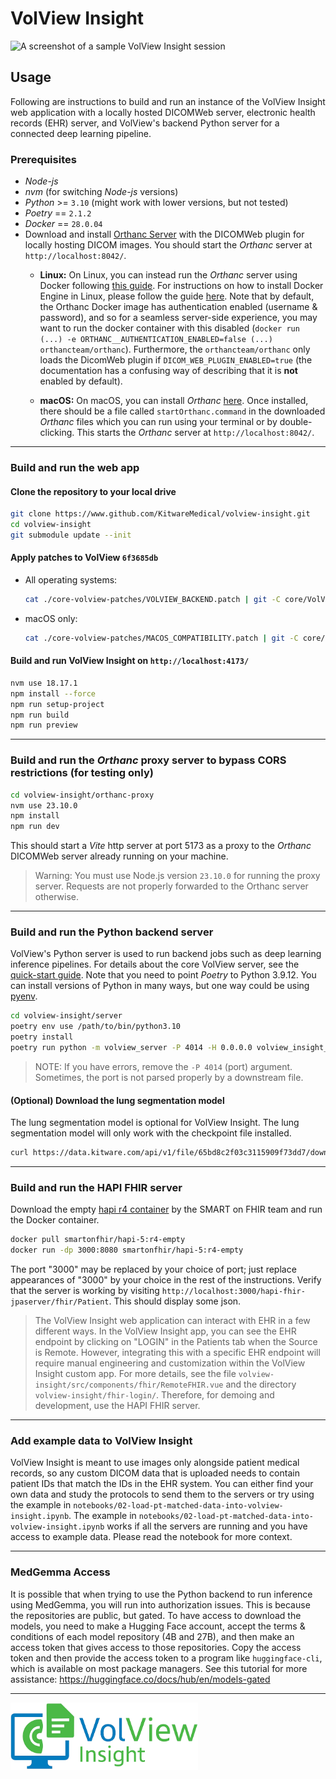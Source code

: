 # VolView Insight

![A screenshot of a sample VolView Insight
session](./volview-insight/resources/example_screenshot.jpg)

## Usage

Following are instructions to build and run an instance of the VolView Insight
web application with a locally hosted DICOMWeb server, electronic health records
(EHR) server, and VolView's backend Python server for a connected deep learning
pipeline.

### Prerequisites

- _Node-js_
- _nvm_ (for switching _Node-js_ versions)
- _Python_ >= `3.10` (might work with lower versions, but not tested)
- _Poetry_ == `2.1.2`
- _Docker_ == `28.0.04`
- Download and install [Orthanc
  Server](https://www.orthanc-server.com/download.php) with the DICOMWeb plugin
  for locally hosting DICOM images. You should start the _Orthanc_ server at
  `http://localhost:8042/`.
  - **Linux:** On Linux, you can instead run the _Orthanc_ server using Docker
    following [this guide](/volview-insight/orthanc-docker-quickstart.md). For
    instructions on how to install Docker Engine in Linux, please follow the
    guide [here](https://docs.docker.com/engine/install/ubuntu/). Note that by
    default, the Orthanc Docker image has authentication enabled (username &
    password), and so for a seamless server-side experience, you may want to run
    the docker container with this disabled (`docker run (...) -e
    ORTHANC__AUTHENTICATION_ENABLED=false (...) orthancteam/orthanc`).
    Furthermore, the `orthancteam/orthanc` only loads the DicomWeb plugin if
    `DICOM_WEB_PLUGIN_ENABLED=true` (the documentation has a confusing way of
    describing that it is **not** enabled by default).

  - **macOS:** On macOS, you can install _Orthanc_
    [here](https://www.orthanc-server.com/static.php?page=download-mac). Once
    installed, there should be a file called `startOrthanc.command` in the
    downloaded _Orthanc_ files which you can run using your terminal or by
    double-clicking. This starts the _Orthanc_ server at
    `http://localhost:8042/`.

---

### Build and run the web app

#### Clone the repository to your local drive

```bash
git clone https://www.github.com/KitwareMedical/volview-insight.git
cd volview-insight
git submodule update --init
```

#### Apply patches to VolView `6f3685db`

- All operating systems:

  ```bash
  cat ./core-volview-patches/VOLVIEW_BACKEND.patch | git -C core/VolView apply
  ```

- macOS only:

  ```bash
  cat ./core-volview-patches/MACOS_COMPATIBILITY.patch | git -C core/VolView apply
  ```

#### Build and run VolView Insight on `http://localhost:4173/`

```bash
nvm use 18.17.1
npm install --force
npm run setup-project
npm run build
npm run preview
```

---

### Build and run the _Orthanc_ proxy server to bypass CORS restrictions (for testing only)

```bash
cd volview-insight/orthanc-proxy
nvm use 23.10.0
npm install
npm run dev
```

This should start a _Vite_ http server at port 5173 as a proxy to the _Orthanc_
DICOMWeb server already running on your machine.

> Warning: You must use Node.js version `23.10.0` for running the proxy server.
> Requests are not properly forwarded to the Orthanc server otherwise.

---

### Build and run the Python backend server

VolView's Python server is used to run backend jobs such as deep learning
inference pipelines. For details about the core VolView server, see the
[quick-start
guide](./core/VolView/documentation/content/doc/server.md#starting-the-server).
Note that you need to point _Poetry_ to Python 3.9.12. You can install versions
of Python in many ways, but one way could be using
[pyenv](https://github.com/pyenv/pyenv).

```bash
cd volview-insight/server
poetry env use /path/to/bin/python3.10
poetry install
poetry run python -m volview_server -P 4014 -H 0.0.0.0 volview_insight_methods.py
```

> NOTE: If you have errors, remove the `-P 4014` (port) argument. Sometimes, the
> port is not parsed properly by a downstream file.

#### (Optional) Download the lung segmentation model

The lung segmentation model is optional for VolView Insight. The lung
segmentation model will only work with the checkpoint file installed.

```bash
curl https://data.kitware.com/api/v1/file/65bd8c2f03c3115909f73dd7/download --output segmentLungsModel-v1.0.ckpt
```

---

### Build and run the HAPI FHIR server

Download the empty [hapi r4
container](https://hub.docker.com/layers/hapi-5/smartonfhir/hapi-5/r4-empty/images/sha256-42d138f85967cbcde9ed4f74d8cd57adf9f0b057e9c45ba6a8e1713d3f9e1cea?context=explore)
by the SMART on FHIR team and run the Docker container.

```bash
docker pull smartonfhir/hapi-5:r4-empty
docker run -dp 3000:8080 smartonfhir/hapi-5:r4-empty
```

The port "3000" may be replaced by your choice of port; just replace appearances
of "3000" by your choice in the rest of the instructions. Verify that the server
is working by visiting `http://localhost:3000/hapi-fhir-jpaserver/fhir/Patient`.
This should display some json.

> The VolView Insight web application can interact with EHR in a few different
> ways. In the VolView Insight app, you can see the EHR endpoint by clicking on
> "LOGIN" in the Patients tab when the Source is Remote. However, integrating this
> with a specific EHR endpoint will require manual engineering and customization
> within the VolView Insight custom app. For more details, see the file
> `volview-insight/src/components/fhir/RemoteFHIR.vue` and the directory
> `volview-insight/fhir-login/`. Therefore, for demoing and development, use the
> HAPI FHIR server.

---

### Add example data to VolView Insight

VolView Insight is meant to use images only alongside patient medical records,
so any custom DICOM data that is uploaded needs to contain patient IDs that
match the IDs in the EHR system. You can either find your own data and study the
protocols to send them to the servers or try using the example in
`notebooks/02-load-pt-matched-data-into-volview-insight.ipynb`. The example in
`notebooks/02-load-pt-matched-data-into-volview-insight.ipynb` works if all the
servers are running and you have access to example data. Please read the
notebook for more context.

---

### MedGemma Access

It is possible that when trying to use the Python backend to run inference using MedGemma, you will run into authorization issues. This is because the repositories are public, but gated. To have access to download the models, you need to make a Hugging Face account, accept the terms & conditions of each model repository (4B and 27B), and then make an access token that gives access to those repositories. Copy the access token and then provide the access token to a program like `huggingface-cli`, which is available on most package managers. See this tutorial for more assistance: https://huggingface.co/docs/hub/en/models-gated

---

<img src="volview-insight/resources/logo-remove-bg.png" alt="VolView Insight logo" width="300"/>
